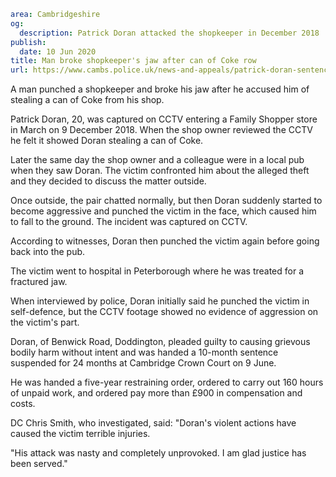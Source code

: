 ```yaml
area: Cambridgeshire
og:
  description: Patrick Doran attacked the shopkeeper in December 2018
publish:
  date: 10 Jun 2020
title: Man broke shopkeeper's jaw after can of Coke row
url: https://www.cambs.police.uk/news-and-appeals/patrick-doran-sentencing
```

A man punched a shopkeeper and broke his jaw after he accused him of stealing a can of Coke from his shop.

Patrick Doran, 20, was captured on CCTV entering a Family Shopper store in March on 9 December 2018. When the shop owner reviewed the CCTV he felt it showed Doran stealing a can of Coke.

Later the same day the shop owner and a colleague were in a local pub when they saw Doran. The victim confronted him about the alleged theft and they decided to discuss the matter outside.

Once outside, the pair chatted normally, but then Doran suddenly started to become aggressive and punched the victim in the face, which caused him to fall to the ground. The incident was captured on CCTV.

According to witnesses, Doran then punched the victim again before going back into the pub.

The victim went to hospital in Peterborough where he was treated for a fractured jaw.

When interviewed by police, Doran initially said he punched the victim in self-defence, but the CCTV footage showed no evidence of aggression on the victim's part.

Doran, of Benwick Road, Doddington, pleaded guilty to causing grievous bodily harm without intent and was handed a 10-month sentence suspended for 24 months at Cambridge Crown Court on 9 June.

He was handed a five-year restraining order, ordered to carry out 160 hours of unpaid work, and ordered pay more than £900 in compensation and costs.

DC Chris Smith, who investigated, said: "Doran's violent actions have caused the victim terrible injuries.

"His attack was nasty and completely unprovoked. I am glad justice has been served."
